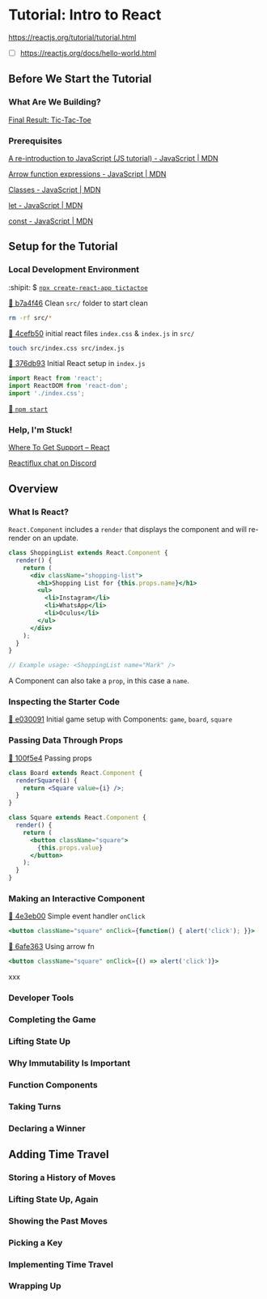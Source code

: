 # Tutorial: Intro to React

https://reactjs.org/tutorial/tutorial.html

- [ ] https://reactjs.org/docs/hello-world.html

## Before We Start the Tutorial



### What Are We Building?

[Final Result: Tic-Tac-Toe](https://codepen.io/gaearon/pen/gWWZgR?editors=0010)

### Prerequisites

[A re-introduction to JavaScript (JS tutorial) - JavaScript | MDN](https://developer.mozilla.org/en-US/docs/Web/JavaScript/A_re-introduction_to_JavaScript)

[Arrow function expressions - JavaScript | MDN](https://developer.mozilla.org/en-US/docs/Web/JavaScript/Reference/Functions/Arrow_functions)

[Classes - JavaScript | MDN](https://developer.mozilla.org/en-US/docs/Web/JavaScript/Reference/Classes)

[let - JavaScript | MDN](https://developer.mozilla.org/en-US/docs/Web/JavaScript/Reference/Statements/let)

[const - JavaScript | MDN](https://developer.mozilla.org/en-US/docs/Web/JavaScript/Reference/Statements/const)

## Setup for the Tutorial

### Local Development Environment

:shipit: $ [`npx create-react-app tictactoe`](https://github.com/arafatm/learn-reactjs-tutorial/commit/bcecaf55349d8bf25dc24332bd5dd85983040dcc)

[:ship: b7a4f46](https://github.com/arafatm/learn-reactjs-tutorial/commit/b7a4f46)
Clean `src/` folder to start clean
```bash
rm -rf src/*
```

[:ship: 4cefb50](https://github.com/arafatm/learn-reactjs-tutorial/commit/4cefb50)
initial react files `index.css` & `index.js` in `src/`
```bash
touch src/index.css src/index.js
```

[:ship: 376db93](https://github.com/arafatm/learn-reactjs-tutorial/commit/376db93)
Initial React setup in `index.js`
```jsx
import React from 'react';
import ReactDOM from 'react-dom';
import './index.css';
```

[:ship: `npm start`](http://localhost:3000/)

### Help, I'm Stuck!

[Where To Get Support – React](https://reactjs.org/community/support.html)

[Reactiflux chat on Discord](https://discord.com/channels/102860784329052160/377580704722190347)

## Overview

### What Is React?

`React.Component` includes a `render` that displays the component and will re-render on an update.

```jsx
class ShoppingList extends React.Component {
  render() {
    return (
      <div className="shopping-list">
        <h1>Shopping List for {this.props.name}</h1>
        <ul>
          <li>Instagram</li>
          <li>WhatsApp</li>
          <li>Oculus</li>
        </ul>
      </div>
    );
  }
}

// Example usage: <ShoppingList name="Mark" />
```

A Component can also take a `prop`, in this case a `name`.

### Inspecting the Starter Code

[:ship: e030091](https://github.com/arafatm/learn-reactjs-tutorial/commit/e030091)
Initial game setup with Components: `game`, `board`, `square`

### Passing Data Through Props

[:ship: 100f5e4](https://github.com/arafatm/learn-reactjs-tutorial/commit/100f5e4)
Passing props

```jsx
class Board extends React.Component {
  renderSquare(i) {
    return <Square value={i} />;
  }
}

class Square extends React.Component {
  render() {
    return (
      <button className="square">
        {this.props.value}
      </button>
    );
  }
}
```

### Making an Interactive Component

[:ship: 4e3eb00](https://github.com/arafatm/learn-reactjs-tutorial/commit/4e3eb00)
Simple event handler `onClick`
```jsx
<button className="square" onClick={function() { alert('click'); }}>
```

[:ship: 6afe363](https://github.com/arafatm/learn-reactjs-tutorial/commit/6afe363)
Using arrow fn
```jsx
<button className="square" onClick={() => alert('click')}>
```

xxx

### Developer Tools

### Completing the Game

### Lifting State Up

### Why Immutability Is Important

### Function Components

### Taking Turns

### Declaring a Winner

## Adding Time Travel

### Storing a History of Moves

### Lifting State Up, Again

### Showing the Past Moves

### Picking a Key

### Implementing Time Travel

### Wrapping Up
